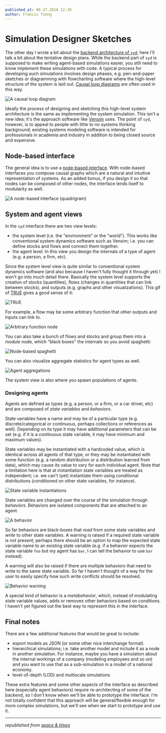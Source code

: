 ```yaml
---
published_at: 06.27.2016 12:39
author: Francis Tseng
---
```


# Simulation Designer Sketches

The other day I wrote a bit about the [backend architecture of `syd`](/projects/sim_architecture); here I'll talk a bit about the tentative design plans. While the backend part of `syd` is supposed to make writing agent-based simulations easier, you still need to know implement these simulations with code. A typical process for developing such simulations involves design phases, e.g. pen-and-paper sketches or diagramming with flowcharting software where the high-level structure of the system is laid out. [Causal loop diagrams](https://en.wikipedia.org/wiki/Causal_loop_diagram) are often used in this way.

![A causal loop diagram](/assets/uploads/cldsustainablelivelihoodindicator.png)

Ideally the process of designing and sketching this high-level system architecture is the same as implementing the system simulation. This isn't a new idea; it's the approach software like [Vensim](https://www.youtube.com/watch?v=_vRMWx0JpcY) uses. The point of `syd`, however, is to appeal to people with little to no systems thinking background; existing systems modeling software is intended for professionals in academia and industry in addition to being closed source and expensive.

## Node-based interface

The general idea is to use a [node-based interface](https://www.are.na/francis-tseng/node-based-visual-programming-interfaces). With node-based interfaces you compose causal graphs which are a natural and intuitive representation of systems. As an added bonus, if you design it so that nodes can be composed of other nodes, the interface lends itself to modularity as well.

![A node-based interface (quadrigram)](/assets/uploads/quadrigram_nodeinterface.png)

## System and agent views

In the `syd` interface there are two view levels:

- the system level (i.e. the "environment" or the "world"). This works like conventional system dynamics software such as Vensim; i.e. you can define stocks and flows and connect them together.
- the agent level. In this view you design the internals of a type of agent (e.g. a person, a firm, etc).

Since the system level view is quite similar to conventional system dynamics software (and also because I haven't fully thought it through yet) I won't go into much detail there. Basically the system level supports the creation of stocks (quantities), flows (changes in quantities that can link between stocks), and outputs (e.g. graphs and other visualizations). This gif of [TRUE](http://www.true-world.com/htm/en/index.html) gives a good sense of it:

![TRUE](/assets/uploads/truesim.gif)

For example, a flow may be some arbitrary function that other outputs and inputs can link to.

![Arbitrary function node](/assets/uploads/syd_arbitrary_function.png)

You can also take a bunch of flows and stocks and group them into a _module_ node, which "black boxes" the internals so you avoid spaghetti:

![Node-based spaghetti](/assets/uploads/nodebased_spaghetti.jpg)

You can also visualize aggregate statistics for agent types as well.

![Agent aggregations](/assets/uploads/syd_agent_system_view.png)

The system view is also where you spawn populations of agents.

### Designing agents

Agents are defined as types (e.g. a person, or a firm, or a car driver, etc) and are composed of _state variables_ and _behaviors_.

State variables have a name and may be of a particular type (e.g. discrete/categorical or continuous, perhaps collections or references as well). Depending on its type it may have additional parameters that can be set (e.g. if it is a continuous state variable, it may have minimum and maximum values).

State variables may be instantiated with a hardcoded value, which is identical across all agents of that type, or they may be instantiated with some function (e.g. a random distribution or a distribution learned from data), which may cause its value to vary for each individual agent. Note that a limitation here is that at instantiation state variables are treated as independent; i.e. we can't (yet) instantiate them using conditional distributions (conditioned on other state variables, for instance).

![State variable instantiations](/assets/uploads/syd_state_variable.png)

State variables are changed over the course of the simulation through _behaviors_. Behaviors are isolated components that are attached to an agent.

![A behavior](/assets/uploads/syd_behavior.png)

So far behaviors are black-boxes that _read_ from some state variables and _write_ to other state variables. A warning is raised if a required state variable is not present; perhaps there should be an option to map the expected state variable name to an existing state variable (e.g. if a behavior expects the state variable `foo` but my agent has `bar`, I can tell the behavior to use `bar` instead).

A warning will also be raised if there are multiple behaviors that need to write to the same state variable. So far I haven't thought of a way for the user to easily specify how such write conflicts should be resolved.

![Behavior warning](/assets/uploads/syd_behavior_conflict.png)

A special kind of behavior is a _metabehavior_, which, instead of modulating state variable values, adds or removes other behaviors based on conditions. I haven't yet figured out the best way to represent this in the interface.

## Final notes

There are a few additional features that would be great to include:

- export models as JSON (or some other nice interchange format)
- hierarchical simulations; i.e. take another model and include it as a node in another simulation. For instance, maybe you have a simulation about the internal workings of a company (modeling employees and so on) and you want to use that as a sub-simulation in a model of a national economy.
- level-of-depth (LOD) and multiscale simulations

These extra features and some other aspects of the interface as described here (especially agent behaviors) require re-architecting of some of the backend, so I don't know when we'll be able to prototype the interface. I'm not totally confident that this approach will be general/flexible enough for more complex simulations, but we'll see when we start to prototype and use it.

---

_republished from [space & times](http://spaceandtim.es/)_
